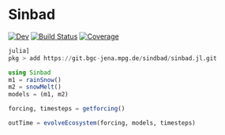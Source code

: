 # Sinbad

[![Dev](https://img.shields.io/badge/docs-dev-blue.svg)](https://lalonso.gitlab.io/Sindbad.jl/dev)
[![Build Status](https://git.bgc-jena.mpg.de/sindbad/sinbad.jl/badges/main/pipeline.svg)](https://git.bgc-jena.mpg.de/sindbad/sinbad.jl/pipelines)
[![Coverage](https://git.bgc-jena.mpg.de/sindbad/sinbad.jl/badges/main/coverage.svg)](https://git.bgc-jena.mpg.de/sindbad/sinbad.jl/commits/main)

```julia
julia]
pkg > add https://git.bgc-jena.mpg.de/sindbad/sinbad.jl.git
```

```julia
using Sinbad
m1 = rainSnow()
m2 = snowMelt()
models = (m1, m2)

forcing, timesteps = getforcing()

outTime = evolveEcosystem(forcing, models, timesteps)
```
